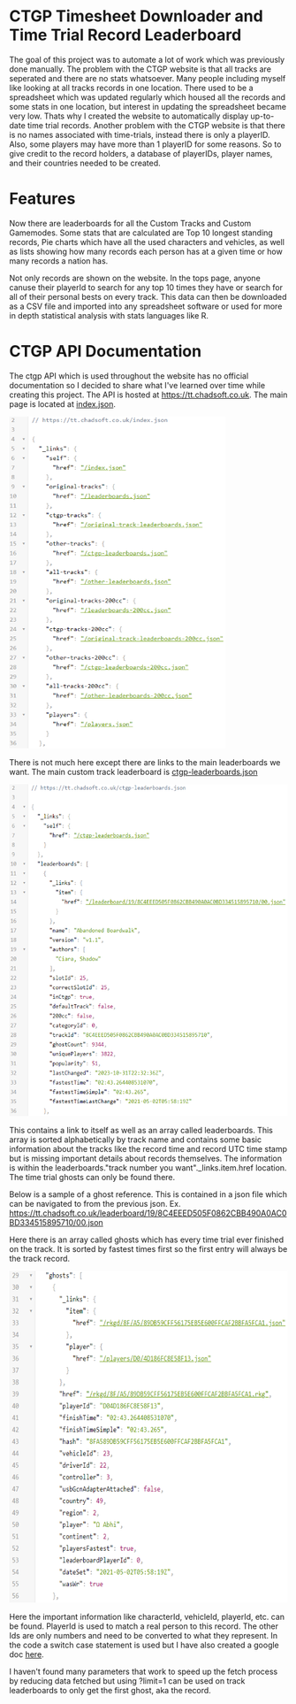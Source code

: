 # CTGP Timesheet Downloader and Time Trial Record Leaderboard

The goal of this project was to automate a lot of work which was previously done manually. The problem with the CTGP website is that all tracks are seperated and there are no stats whatsoever. Many people including myself like looking at all tracks records in one location. There used to be a spreadsheet which was updated regularly which housed all the records and some stats in one location, but interest in updating the spreadsheet became very low. Thats why I created the website to automatically display up-to-date time trial records. Another problem with the CTGP website is that there is no names associated with time-trials, instead there is only a playerID. Also, some players may have more than 1 playerID for some reasons. So to give credit to the record holders, a database of playerIDs, player names, and their countries needed to be created.

# Features

Now there are leaderboards for all the Custom Tracks and Custom Gamemodes. Some stats that are calculated are Top 10 longest standing records, Pie charts which have all the used characters and vehicles, as well as lists showing how many records each person has at a given time or how many records a nation has.

Not only records are shown on the website. In the tops page, anyone canuse their playerId to search for any top 10 times they have or search for all of their personal bests on every track. This data can then be downloaded as a CSV file and imported into any spreadsheet software or used for more in depth statistical analysis with stats languages like R.

# CTGP API Documentation

The ctgp API which is used throughout the website has no official documentation so I decided to share what I've learned over time while creating this project. The API is hosted at https://tt.chadsoft.co.uk. The main page is located at [index.json](https://tt.chadsoft.co.uk/index.json). 

<img src="images/indexCTGP.png" height=600>

There is not much here except there are links to the main leaderboards we want. The main custom track leaderboard is [ctgp-leaderboards.json](https://tt.chadsoft.co.uk/ctgp-leaderboards.json)

<img src="images/leaderboardCTGP.png" height=600>

This contains a link to itself as well as an array called leaderboards. This array is sorted alphabetically by track name and contains some basic information about the tracks like the record time and record UTC time stamp but is missing important details about records themselves. The information is within the leaderboards."track number you want"._links.item.href location. The time trial ghosts can only be found there.

Below is a sample of a ghost reference. This is contained in a json file which can be navigated to from the previous json. Ex. https://tt.chadsoft.co.uk/leaderboard/19/8C4EEED505F0862CBB490A0AC0BD334515895710/00.json

Here there is an array called ghosts which has every time trial ever finished on the track. It is sorted by fastest times first so the first entry will always be the track record.

<img src="images/ghostCTGP.png" height=600>

Here the important information like characterId, vehicleId, playerId, etc. can be found. PlayerId is used to match a real person to this record. The other Ids are only numbers and need to be converted to what they represent. In the code a switch case statement is used but I have also created a google doc [here](https://docs.google.com/spreadsheets/d/18iAJnUXEt7IZqJNB9cQhVR9s2IrUHRG7TXeKhDH7qM0/edit?usp=sharing).

I haven't found many parameters that work to speed up the fetch process by reducing data fetched but using ?limit=1 can be used on track leaderboards to only get the first ghost, aka the record.